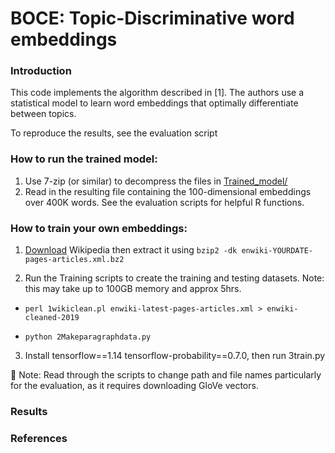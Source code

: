 # BOCE: Topic-Discriminative word embeddings

### Introduction

This code implements the algorithm described in [1]. The authors use a statistical model to learn word embeddings that optimally differentiate between topics.

To reproduce the results, see the evaluation script


### How to run the trained model:
1) Use 7-zip (or similar) to decompress the files in [Trained_model/](https://github.com/osotsia/BOCE-embeddings/tree/master/Trained_model)
2) Read in the resulting file containing the 100-dimensional embeddings over 400K words. See the evaluation scripts for helpful R functions.


### How to train your own embeddings:
1) [Download](https://en.wikipedia.org/wiki/Wikipedia:Database_download) Wikipedia then extract it using ```bzip2 -dk enwiki-YOURDATE-pages-articles.xml.bz2```

2) Run the Training scripts to create the training and testing datasets. Note: this may take up to 100GB memory and approx 5hrs.

* ```perl 1wikiclean.pl enwiki-latest-pages-articles.xml > enwiki-cleaned-2019```

* ```python 2Makeparagraphdata.py```


3) Install tensorflow==1.14 tensorflow-probability==0.7.0, then run 3train.py

🔶 Note: Read through the scripts to change path and file names particularly for the evaluation, as it requires downloading GloVe vectors.

### Results



### References


